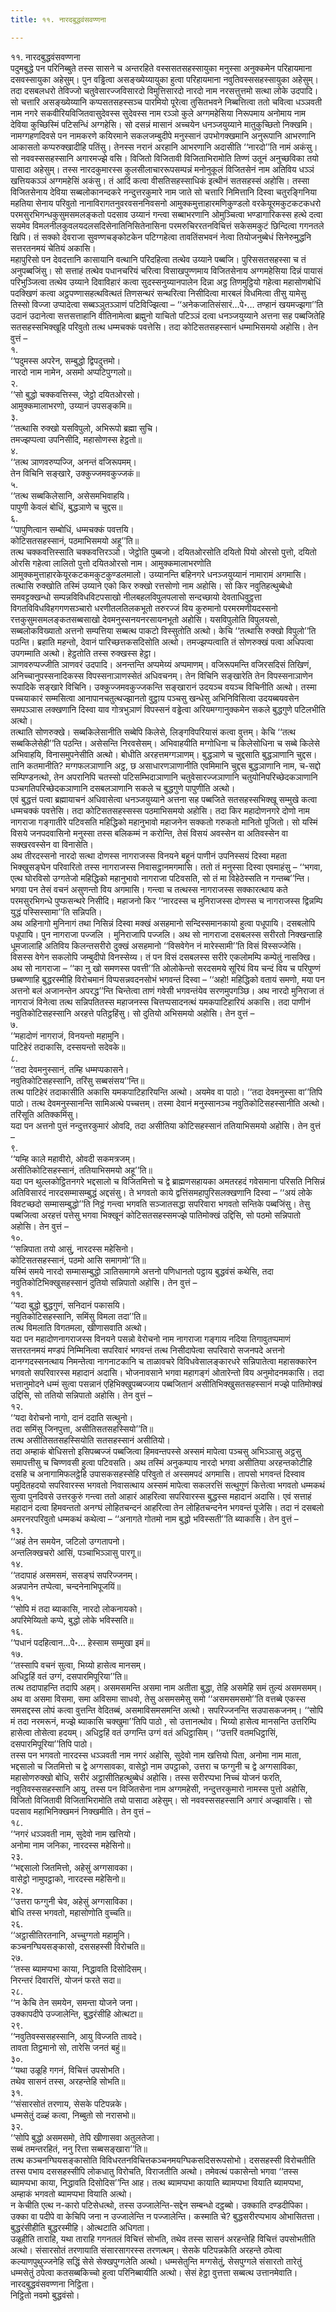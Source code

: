 ```yaml
---
title: ११. नारदबुद्धवंसवण्णना

---
```

११. नारदबुद्धवंसवण्णना  
पदुमबुद्धे पन परिनिब्बुते तस्स सासने च अन्तरहिते वस्ससतसहस्सायुका मनुस्सा अनुक्कमेन परिहायमाना दसवस्सायुका अहेसुम्। पुन वड्ढित्वा असङ्ख्येय्यायुका हुत्वा परिहायमाना नवुतिवस्ससहस्सायुका अहेसुम्। तदा दसबलधरो तेविज्जो चतुवेसारज्जविसारदो विमुत्तिसारदो नारदो नाम नरसत्तुत्तमो सत्था लोके उदपादि। सो चत्तारि असङ्ख्येय्यानि कप्पसतसहस्सञ्च पारमियो पूरेत्वा तुसितभवने निब्बत्तित्वा ततो चवित्वा धञ्ञवती नाम नगरे सकवीरियविजितवासुदेवस्स सुदेवस्स नाम रञ्ञो कुले अग्गमहेसिया निरूपमाय अनोमाय नाम देविया कुच्छिस्मिं पटिसन्धिं अग्गहेसि। सो दसन्नं मासानं अच्चयेन धनञ्जयुय्याने मातुकुच्छितो निक्खमि। नामग्गहणदिवसे पन नामकरणे कयिरमाने सकलजम्बुदीपे मनुस्सानं उपभोगक्खमानि अनुरूपानि आभरणानि आकासतो कप्परुक्खादीहि पतिंसु। तेनस्स नरानं अरहानि आभरणानि अदासीति ‘‘नारदो’’ति नामं अकंसु।  
सो नववस्ससहस्सानि अगारमज्झे वसि। विजितो विजितावी विजिताभिरामोति तिण्णं उतूनं अनुच्छविका तयो पासादा अहेसुम्। तस्स नारदकुमारस्स कुलसीलाचाररूपसम्पन्नं मनोनुकूलं विजितसेनं नाम अतिविय धञ्ञं खत्तियकञ्ञं अग्गमहेसिं अकंसु। तं आदिं कत्वा वीसतिसहस्साधिकं इत्थीनं सतसहस्सं अहोसि। तस्सा विजितसेनाय देविया सब्बलोकानन्दकरे नन्दुत्तरकुमारे नाम जाते सो चत्तारि निमित्तानि दिस्वा चतुरङ्गिनिया महतिया सेनाय परिवुतो नानाविरागतनुवरवसननिवसनो आमुक्कमुत्ताहारमणिकुण्डलो वरकेयूरमकुटकटकधरो परमसुरभिगन्धकुसुमसमलङ्कतो पदसाव उय्यानं गन्त्वा सब्बाभरणानि ओमुञ्चित्वा भण्डागारिकस्स हत्थे दत्वा सयमेव विमलनीलकुवलयदलसदिसेनातिनिसितेनासिना परमरुचिररतनविचित्तं सकेसमकुटं छिन्दित्वा गगनतले खिपि। तं सक्को देवराजा सुवण्णचङ्कोटकेन पटिग्गहेत्वा तावतिंसभवनं नेत्वा तियोजनुब्बेधं सिनेरुमुद्धनि सत्तरतनमयं चेतियं अकासि।  
महापुरिसो पन देवदत्तानि कासायानि वत्थानि परिदहित्वा तत्थेव उय्याने पब्बजि। पुरिससतसहस्सा च तं अनुपब्बजिंसु। सो सत्ताहं तत्थेव पधानचरियं चरित्वा विसाखपुण्णमाय विजितसेनाय अग्गमहेसिया दिन्नं पायासं परिभुञ्जित्वा तत्थेव उय्याने दिवाविहारं कत्वा सुदस्सनुय्यानपालेन दिन्ना अट्ठ तिणमुट्ठियो गहेत्वा महासोणबोधिं पदक्खिणं कत्वा अट्ठपण्णासहत्थवित्थतं तिणसन्थरं सन्थरित्वा निसीदित्वा मारबलं विधमित्वा तीसु यामेसु तिस्सो विज्जा उप्पादेत्वा सब्बञ्ञुतञ्ञाणं पटिविज्झित्वा – ‘‘अनेकजातिसंसारं…पे॰… तण्हानं खयमज्झगा’’ति उदानं उदानेत्वा सत्तसत्ताहानि वीतिनामेत्वा ब्रह्मुनो याचितो पटिञ्ञं दत्वा धनञ्जयुय्याने अत्तना सह पब्बजितेहि सतसहस्सभिक्खूहि परिवुतो तत्थ धम्मचक्कं पवत्तेसि। तदा कोटिसतसहस्सानं धम्माभिसमयो अहोसि। तेन वुत्तं –  
१.  
‘‘पदुमस्स अपरेन, सम्बुद्धो द्विपदुत्तमो।  
नारदो नाम नामेन, असमो अप्पटिपुग्गलो॥  
२.  
‘‘सो बुद्धो चक्कवत्तिस्स, जेट्ठो दयितओरसो।  
आमुक्कमालाभरणो, उय्यानं उपसङ्कमि॥  
३.  
‘‘तत्थासि रुक्खो यसविपुलो, अभिरूपो ब्रह्मा सुचि।  
तमज्झप्पत्वा उपनिसीदि, महासोणस्स हेट्ठतो॥  
४.  
‘‘तत्थ ञाणवरुप्पज्जि, अनन्तं वजिरूपमम्।  
तेन विचिनि सङ्खारे, उक्कुज्जमवकुज्जकं॥  
५.  
‘‘तत्थ सब्बकिलेसानि, असेसमभिवाहयि।  
पापुणी केवलं बोधिं, बुद्धञाणे च चुद्दस॥  
६.  
‘‘पापुणित्वान सम्बोधिं, धम्मचक्कं पवत्तयि।  
कोटिसतसहस्सानं, पठमाभिसमयो अहू’’ति॥  
तत्थ चक्कवत्तिस्साति चक्कवत्तिरञ्ञो। जेट्ठोति पुब्बजो। दयितओरसोति दयितो पियो ओरसो पुत्तो, दयितो ओरसि गहेत्वा लालितो पुत्तो दयितओरसो नाम। आमुक्कमालाभरणोति आमुक्कमुत्ताहारकेयूरकटकमकुटकुण्डलमालो। उय्यानन्ति बहिनगरे धनञ्जयुय्यानं नामारामं अगमासि।  
तत्थासि रुक्खोति तस्मिं उय्याने एको किर रुक्खो रत्तसोणो नाम अहोसि। सो किर नवुतिहत्थुब्बेधो समवट्टक्खन्धो सम्पन्नविविधविटपसाखो नीलबहलविपुलपलासो सन्दच्छायो देवताधिवुट्ठत्ता विगतविविधविहगगणसञ्चारो धरणीतलतिलकभूतो तरुरज्जं विय कुरुमानो परमरमणीयदस्सनो रत्तकुसुमसमलङ्कतसब्बसाखो देवमनुस्सनयनरसायनभूतो अहोसि। यसविपुलोति विपुलयसो, सब्बलोकविख्यातो अत्तनो सम्पत्तिया सब्बत्थ पाकटो विस्सुतोति अत्थो। केचि ‘‘तत्थासि रुक्खो विपुलो’’ति पठन्ति। ब्रहाति महन्तो, देवानं पारिच्छत्तकसदिसोति अत्थो। तमज्झप्पत्वाति तं सोणरुक्खं पत्वा अधिपत्वा उपगम्माति अत्थो। हेट्ठतोति तस्स रुक्खस्स हेट्ठा।  
ञाणवरुप्पज्जीति ञाणवरं उदपादि। अनन्तन्ति अप्पमेय्यं अप्पमाणम्। वजिरूपमन्ति वजिरसदिसं तिखिणं, अनिच्चानुपस्सनादिकस्स विपस्सनाञाणस्सेतं अधिवचनम्। तेन विचिनि सङ्खारेति तेन विपस्सनाञाणेन रूपादिके सङ्खारे विचिनि। उक्कुज्जमवकुज्जकन्ति सङ्खारानं उदयञ्च वयञ्च विचिनीति अत्थो। तस्मा पच्चयाकारं सम्मसित्वा आनापानचतुत्थज्झानतो वुट्ठाय पञ्चसु खन्धेसु अभिनिविसित्वा उदयब्बयवसेन समपञ्ञास लक्खणानि दिस्वा याव गोत्रभुञाणं विपस्सनं वड्ढेत्वा अरियमग्गानुक्कमेन सकले बुद्धगुणे पटिलभीति अत्थो।  
तत्थाति सोणरुक्खे। सब्बकिलेसानीति सब्बेपि किलेसे, लिङ्गविपरियासं कत्वा वुत्तम्। केचि ‘‘तत्थ सब्बकिलेसेही’’ति पठन्ति। असेसन्ति निरवसेसम्। अभिवाहयीति मग्गोधिना च किलेसोधिना च सब्बे किलेसे अभिवाहयि, विनासमुपनेसीति अत्थो। बोधीति अरहत्तमग्गञाणम्। बुद्धञाणे च चुद्दसाति बुद्धञाणानि चुद्दस। तानि कतमानीति? मग्गफलञाणानि अट्ठ, छ असाधारणञाणानीति एवमिमानि चुद्दस बुद्धञाणानि नाम, च-सद्दो सम्पिण्डनत्थो, तेन अपरानिपि चतस्सो पटिसम्भिदाञाणानि चतुवेसारज्जञाणानि चतुयोनिपरिच्छेदकञाणानि पञ्चगतिपरिच्छेदकञाणानि दसबलञाणानि सकले च बुद्धगुणे पापुणीति अत्थो।  
एवं बुद्धत्तं पत्वा ब्रह्मायाचनं अधिवासेत्वा धनञ्जयुय्याने अत्तना सह पब्बजिते सतसहस्सभिक्खू सम्मुखे कत्वा धम्मचक्कं पवत्तेसि। तदा कोटिसतसहस्सस्स पठमाभिसमयो अहोसि। तदा किर महादोणनगरे दोणो नाम नागराजा गङ्गातीरे पटिवसति महिद्धिको महानुभावो महाजनेन सक्कतो गरुकतो मानितो पूजितो। सो यस्मिं विसये जनपदवासिनो मनुस्सा तस्स बलिकम्मं न करोन्ति, तेसं विसयं अवस्सेन वा अतिवस्सेन वा सक्खरवस्सेन वा विनासेति।  
अथ तीरदस्सनो नारदो सत्था दोणस्स नागराजस्स विनयने बहूनं पाणीनं उपनिस्सयं दिस्वा महता भिक्खुसङ्घेन परिवारितो तस्स नागराजस्स निवासट्ठानमगमासि। ततो तं मनुस्सा दिस्वा एवमाहंसु – ‘‘भगवा, एत्थ घोरविसो उग्गतेजो महिद्धिको महानुभावो नागराजा पटिवसति, सो तं मा विहेठेस्सति न गन्तब्ब’’न्ति। भगवा पन तेसं वचनं असुणन्तो विय अगमासि। गन्त्वा च तत्थस्स नागराजस्स सक्कारत्थाय कते परमसुरभिगन्धे पुप्फसन्थरे निसीदि। महाजनो किर ‘‘नारदस्स च मुनिराजस्स दोणस्स च नागराजस्स द्विन्नम्पि युद्धं पस्सिस्सामा’’ति सन्निपति।  
अथ अहिनागो मुनिनागं तथा निसिन्नं दिस्वा मक्खं असहमानो सन्दिस्समानकायो हुत्वा पधूपायि। दसबलोपि पधूपायि। पुन नागराजा पज्जलि । मुनिराजापि पज्जलि। अथ सो नागराजा दसबलस्स सरीरतो निक्खन्ताहि धूमजालाहि अतिविय किलन्तसरीरो दुक्खं असहमानो ‘‘विसवेगेन नं मारेस्सामी’’ति विसं विस्सज्जेसि। विसस्स वेगेन सकलोपि जम्बुदीपो विनस्सेय्य। तं पन विसं दसबलस्स सरीरे एकलोमम्पि कम्पेतुं नासक्खि। अथ सो नागराजा – ‘‘का नु खो समणस्स पवत्ती’’ति ओलोकेन्तो सरदसमये सूरियं विय चन्दं विय च परिपुण्णं छब्बण्णाहि बुद्धरस्मीहि विरोचमानं विप्पसन्नवदनसोभं भगवन्तं दिस्वा – ‘‘अहो! महिद्धिको वतायं समणो, मया पन अत्तनो बलं अजानन्तेन अपरद्ध’’न्ति चिन्तेत्वा ताणं गवेसी भगवन्तंयेव सरणमुपगञ्छि। अथ नारदो मुनिराजा तं नागराजं विनेत्वा तत्थ सन्निपतितस्स महाजनस्स चित्तप्पसादनत्थं यमकपाटिहारियं अकासि। तदा पाणीनं नवुतिकोटिसहस्सानि अरहत्ते पतिट्ठहिंसु। सो दुतियो अभिसमयो अहोसि। तेन वुत्तं –  
७.  
‘‘महादोणं नागराजं, विनयन्तो महामुनि।  
पाटिहेरं तदाकासि, दस्सयन्तो सदेवके॥  
८.  
‘‘तदा देवमनुस्सानं, तम्हि धम्मप्पकासने।  
नवुतिकोटिसहस्सानि, तरिंसु सब्बसंसय’’न्ति॥  
तत्थ पाटिहेरं तदाकासीति अकासि यमकपाटिहारियन्ति अत्थो। अयमेव वा पाठो। ‘‘तदा देवमनुस्सा वा’’तिपि पाठो। तत्थ देवमनुस्सानन्ति सामिअत्थे पच्चत्तम्। तस्मा देवानं मनुस्सानञ्च नवुतिकोटिसहस्सानीति अत्थो। तरिंसूति अतिक्कमिंसु।  
यदा पन अत्तनो पुत्तं नन्दुत्तरकुमारं ओवदि, तदा असीतिया कोटिसहस्सानं ततियाभिसमयो अहोसि। तेन वुत्तं –  
९.  
‘‘यम्हि काले महावीरो, ओवदी सकमत्रजम्।  
असीतिकोटिसहस्सानं, ततियाभिसमयो अहू’’ति॥  
यदा पन थुल्लकोट्ठितनगरे भद्दसालो च विजितमित्तो च द्वे ब्राह्मणसहायका अमतरहदं गवेसमाना परिसति निसिन्नं अतिविसारदं नारदसम्मासम्बुद्धं अद्दसंसु। ते भगवतो काये द्वत्तिंसमहापुरिसलक्खणानि दिस्वा – ‘‘अयं लोके विवटच्छदो सम्मासम्बुद्धो’’ति निट्ठं गन्त्वा भगवति सञ्जातसद्धा सपरिवारा भगवतो सन्तिके पब्बजिंसु। तेसु पब्बजित्वा अरहत्तं पत्तेसु भगवा भिक्खूनं कोटिसतसहस्समज्झे पातिमोक्खं उद्दिसि, सो पठमो सन्निपातो अहोसि। तेन वुत्तं –  
१०.  
‘‘सन्निपाता तयो आसुं, नारदस्स महेसिनो।  
कोटिसतसहस्सानं, पठमो आसि समागमो’’ति॥  
यस्मिं समये नारदो सम्मासम्बुद्धो ञातिसमागमे अत्तनो पणिधानतो पट्ठाय बुद्धवंसं कथेसि, तदा नवुतिकोटिभिक्खुसहस्सानं दुतियो सन्निपातो अहोसि। तेन वुत्तं –  
११.  
‘‘यदा बुद्धो बुद्धगुणं, सनिदानं पकासयि।  
नवुतिकोटिसहस्सानि, समिंसु विमला तदा’’ति॥  
तत्थ विमलाति विगतमला, खीणासवाति अत्थो।  
यदा पन महादोणनागराजस्स विनयने पसन्नो वेरोचनो नाम नागराजा गङ्गाय नदिया तिगावुतप्पमाणं सत्तरतनमयं मण्डपं निम्मिनित्वा सपरिवारं भगवन्तं तत्थ निसीदापेत्वा सपरिवारो सजनपदे अत्तनो दानग्गदस्सनत्थाय निमन्तेत्वा नागनाटकानि च ताळावचरे विविधवेसालङ्कारधरे सन्निपातेत्वा महासक्कारेन भगवतो सपरिवारस्स महादानं अदासि। भोजनावसाने भगवा महागङ्गं ओतारेन्तो विय अनुमोदनमकासि। तदा भत्तानुमोदने धम्मं सुत्वा पसन्नानं एहिभिक्खुपब्बज्जाय पब्बजितानं असीतिभिक्खुसतसहस्सानं मज्झे पातिमोक्खं उद्दिसि, सो ततियो सन्निपातो अहोसि। तेन वुत्तं –  
१२.  
‘‘यदा वेरोचनो नागो, दानं ददाति सत्थुनो।  
तदा समिंसु जिनपुत्ता, असीतिसतसहस्सियो’’ति॥  
तत्थ असीतिसतसहस्सियोति सतसहस्सानं असीतियो।  
तदा अम्हाकं बोधिसत्तो इसिपब्बज्जं पब्बजित्वा हिमवन्तपस्से अस्समं मापेत्वा पञ्चसु अभिञ्ञासु अट्ठसु समापत्तीसु च चिण्णवसी हुत्वा पटिवसति। अथ तस्मिं अनुकम्पाय नारदो भगवा असीतिया अरहन्तकोटीहि दसहि च अनागामिफलट्ठेहि उपासकसहस्सेहि परिवुतो तं अस्समपदं अगमासि। तापसो भगवन्तं दिस्वाव पमुदितहदयो सपरिवारस्स भगवतो निवासत्थाय अस्समं मापेत्वा सकलरत्तिं सत्थुगुणं कित्तेत्वा भगवतो धम्मकथं सुत्वा पुनदिवसे उत्तरकुरुं गन्त्वा ततो आहारं आहरित्वा सपरिवारस्स बुद्धस्स महादानं अदासि। एवं सत्ताहं महादानं दत्वा हिमवन्ततो अनग्घं लोहितचन्दनं आहरित्वा तेन लोहितचन्दनेन भगवन्तं पूजेसि। तदा नं दसबलो अमरनरपरिवुतो धम्मकथं कथेत्वा – ‘‘अनागते गोतमो नाम बुद्धो भविस्सती’’ति ब्याकासि। तेन वुत्तं –  
१३.  
‘‘अहं तेन समयेन, जटिलो उग्गतापनो।  
अन्तलिक्खचरो आसिं, पञ्चाभिञ्ञासु पारगू॥  
१४.  
‘‘तदापाहं असमसमं, ससङ्घं सपरिज्जनम्।  
अन्नपानेन तप्पेत्वा, चन्दनेनाभिपूजयिं॥  
१५.  
‘‘सोपि मं तदा ब्याकासि, नारदो लोकनायको।  
अपरिमेय्यितो कप्पे, बुद्धो लोके भविस्सति॥  
१६.  
‘‘पधानं पदहित्वान…पे॰… हेस्साम सम्मुखा इमं॥  
१७.  
‘‘तस्सापि वचनं सुत्वा, भिय्यो हासेत्व मानसम्।  
अधिट्ठहिं वतं उग्गं, दसपारमिपूरिया’’ति॥  
तत्थ तदापाहन्ति तदापि अहम्। असमसमन्ति असमा नाम अतीता बुद्धा, तेहि असमेहि समं तुल्यं असमसमम्। अथ वा असमा विसमा, समा अविसमा साधवो, तेसु असमसमेसु समो ‘‘असमसमसमो’’ति वत्तब्बे एकस्स समसद्दस्स लोपं कत्वा वुत्तन्ति वेदितब्बं, असमाविसमसमन्ति अत्थो। सपरिज्जनन्ति सउपासकजनम्। ‘‘सोपि मं तदा नरमरूनं, मज्झे ब्याकासि चक्खुमा’’तिपि पाठो , सो उत्तानत्थोव। भिय्यो हासेत्व मानसन्ति उत्तरिम्पि हासेत्वा तोसेत्वा हदयम्। अधिट्ठहिं वतं उग्गन्ति उग्गं वतं अधिट्ठासिम्। ‘‘उत्तरिं वतमधिट्ठासिं, दसपारमिपूरिया’’तिपि पाठो।  
तस्स पन भगवतो नारदस्स धञ्ञवती नाम नगरं अहोसि, सुदेवो नाम खत्तियो पिता, अनोमा नाम माता, भद्दसालो च जितमित्तो च द्वे अग्गसावका, वासेट्ठो नाम उपट्ठाको, उत्तरा च फग्गुनी च द्वे अग्गसाविका, महासोणरुक्खो बोधि, सरीरं अट्ठासीतिहत्थुब्बेधं अहोसि। तस्स सरीरप्पभा निच्चं योजनं फरति, नवुतिवस्ससहस्सानि आयु, तस्स पन विजितसेना नाम अग्गमहेसी, नन्दुत्तरकुमारो नामस्स पुत्तो अहोसि, विजितो विजितावी विजिताभिरामोति तयो पासादा अहेसुम्। सो नववस्ससहस्सानि अगारं अज्झावसि। सो पदसाव महाभिनिक्खमनं निक्खमीति। तेन वुत्तं –  
१८.  
‘‘नगरं धञ्ञवती नाम, सुदेवो नाम खत्तियो।  
अनोमा नाम जनिका, नारदस्स महेसिनो॥  
२३.  
‘‘भद्दसालो जितमित्तो, अहेसुं अग्गसावका।  
वासेट्ठो नामुपट्ठाको, नारदस्स महेसिनो॥  
२४.  
‘‘उत्तरा फग्गुनी चेव, अहेसुं अग्गसाविका।  
बोधि तस्स भगवतो, महासोणोति वुच्चति॥  
२६.  
‘‘अट्ठासीतिरतनानि, अच्चुग्गतो महामुनि।  
कञ्चनग्घियसङ्कासो, दससहस्सी विरोचति॥  
२७.  
‘‘तस्स ब्यामप्पभा काया, निद्धावति दिसोदिसम्।  
निरन्तरं दिवारत्तिं, योजनं फरते सदा॥  
२८.  
‘‘न केचि तेन समयेन, समन्ता योजने जना।  
उक्कापदीपे उज्जालेन्ति, बुद्धरंसीहि ओत्थटा॥  
२९.  
‘‘नवुतिवस्ससहस्सानि, आयु विज्जति तावदे।  
तावता तिट्ठमानो सो, तारेसि जनतं बहुं॥  
३०.  
‘‘यथा उळूहि गगनं, विचित्तं उपसोभति।  
तथेव सासनं तस्स, अरहन्तेहि सोभति॥  
३१.  
‘‘संसारसोतं तरणाय, सेसके पटिपन्नके।  
धम्मसेतुं दळ्हं कत्वा, निब्बुतो सो नरासभो॥  
३२.  
‘‘सोपि बुद्धो असमसमो, तेपि खीणासवा अतुलतेजा।  
सब्बं तमन्तरहितं, ननु रित्ता सब्बसङ्खारा’’ति॥  
तत्थ कञ्चनग्घियसङ्कासोति विविधरतनविचित्तकञ्चनमयग्घिकसदिसरूपसोभो। दससहस्सी विरोचतीति तस्स पभाय दससहस्सीपि लोकधातु विरोचति, विराजतीति अत्थो। तमेवत्थं पकासेन्तो भगवा ‘‘तस्स ब्यामप्पभा काया, निद्धावति दिसोदिस’’न्ति आह। तत्थ ब्यामप्पभा कायाति ब्यामप्पभा वियाति ब्यामप्पभा, अम्हाकं भगवतो ब्यामप्पभा वियाति अत्थो।  
न केचीति एत्थ न-कारो पटिसेधत्थो, तस्स उज्जालेन्ति-सद्देन सम्बन्धो दट्ठब्बो। उक्काति दण्डदीपिका। उक्का वा पदीपे वा केचिपि जना न उज्जालेन्ति न पज्जालेन्ति। कस्माति चे? बुद्धसरीरप्पभाय ओभासितत्ता। बुद्धरंसीहीति बुद्धरस्मीहि। ओत्थटाति अधिगता।  
उळूहीति ताराहि, यथा ताराहि गगनतलं विचित्तं सोभति, तथेव तस्स सासनं अरहन्तेहि विचित्तं उपसोभतीति अत्थो। संसारसोतं तरणायाति संसारसागरस्स तरणत्थम्। सेसके पटिपन्नकेति अरहन्ते ठपेत्वा कल्याणपुथुज्जनेहि सद्धिं सेसे सेक्खपुग्गलेति अत्थो। धम्मसेतुन्ति मग्गसेतुं, सेसपुग्गले संसारतो तारेतुं धम्मसेतुं ठपेत्वा कतसब्बकिच्चो हुत्वा परिनिब्बायीति अत्थो। सेसं हेट्ठा वुत्तत्ता सब्बत्थ उत्तानमेवाति।  
नारदबुद्धवंसवण्णना निट्ठिता।  
निट्ठितो नवमो बुद्धवंसो।  